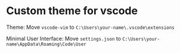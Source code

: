 # Custom theme for vscode

Theme:
Move `vscode-vim` to `C:\Users\your-name\.vscode\extensions`

Minimal User Interface:
Move `settings.json` to `C:\Users\your-name\AppData\Roaming\Code\User` 

